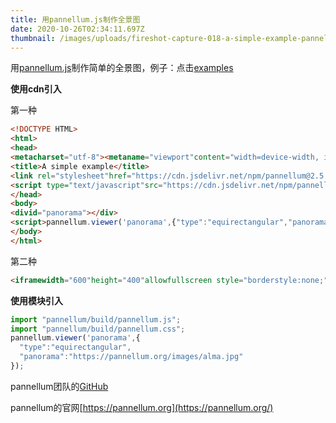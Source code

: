 ```yaml
---
title: 用pannellum.js制作全景图
date: 2020-10-26T02:34:11.697Z
thumbnail: /images/uploads/fireshot-capture-018-a-simple-example-pannellum-pannellum.org.png
---
```

用[pannellum.js](https://github.com/mpetroff/pannellum)制作简单的全景图，例子：点击[examples](https://pannellum.org/documentation/examples/simple-example/)

**使用cdn引入**

第一种 

```html
<!DOCTYPE HTML>
<html>
<head>
<metacharset="utf-8"><metaname="viewport"content="width=device-width, initial-scale=1.0">
<title>A simple example</title>
<link rel="stylesheet"href="https://cdn.jsdelivr.net/npm/pannellum@2.5.6/build/pannellum.css"/>
<script type="text/javascript"src="https://cdn.jsdelivr.net/npm/pannellum@2.5.6/build/pannellum.js"></script><style>#panorama{width:600px;height:400px;}</style>
</head>
<body>
<divid="panorama"></div>
<script>pannellum.viewer('panorama',{"type":"equirectangular","panorama":"https://pannellum.org/images/alma.jpg"});</script>
</body>
</html>
```

第二种

```html
<iframewidth="600"height="400"allowfullscreen style="borderstyle:none;"src="https://cdn.pannellum.org/2.5/pannellum.htm#panorama=https://pannellum.org/images/alma.jpg"></iframe>
```

**使用模块引入**

```javascript
import "pannellum/build/pannellum.js";
import "pannellum/build/pannellum.css";
pannellum.viewer('panorama',{
  "type":"equirectangular",
  "panorama":"https://pannellum.org/images/alma.jpg"
});
```

pannellum团队的[GitHub](https://github.com/mpetroff/pannellum)

pannellum的官网[https://pannellum.org](https://pannellum.org/)